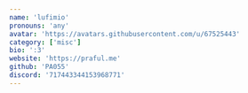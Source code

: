 ```yaml
---
name: 'lufimio'
pronouns: 'any'
avatar: 'https://avatars.githubusercontent.com/u/67525443'
category: ['misc']
bio: ':3'
website: 'https://praful.me'
github: 'PA055'
discord: '717443344153968771'
---
```


